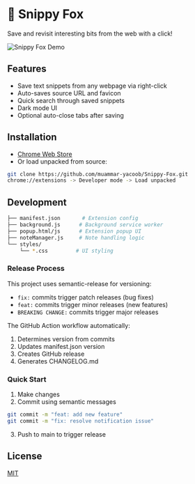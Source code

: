 # 🦊 Snippy Fox

Save and revisit interesting bits from the web with a click!

![Snippy Fox Demo](demo.gif)

## Features
- Save text snippets from any webpage via right-click
- Auto-saves source URL and favicon
- Quick search through saved snippets
- Dark mode UI
- Optional auto-close tabs after saving

## Installation
- [Chrome Web Store](your_store_link)
- Or load unpacked from source:
```bash
git clone https://github.com/muammar-yacoob/Snippy-Fox.git
chrome://extensions -> Developer mode -> Load unpacked
```

## Development
```bash
├── manifest.json       # Extension config
├── background.js      # Background service worker
├── popup.html/js      # Extension popup UI
├── noteManager.js     # Note handling logic
└── styles/           
    └── *.css         # UI styling
```

### Release Process
This project uses semantic-release for versioning:
- `fix:` commits trigger patch releases (bug fixes)
- `feat:` commits trigger minor releases (new features)
- `BREAKING CHANGE:` commits trigger major releases

The GitHub Action workflow automatically:
1. Determines version from commits
2. Updates manifest.json version
3. Creates GitHub release
4. Generates CHANGELOG.md

### Quick Start
1. Make changes
2. Commit using semantic messages
```bash
git commit -m "feat: add new feature"
git commit -m "fix: resolve notification issue"
```
3. Push to main to trigger release

## License
[MIT](LICENSE)